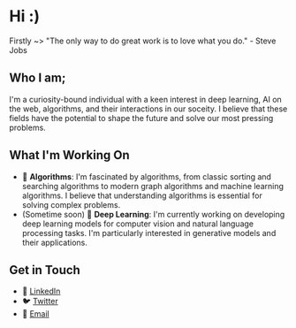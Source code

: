 
# Hi :)

Firstly ~> "The only way to do great work is to love what you do." - Steve Jobs
## Who I am; 
I'm a curiosity-bound individual with a keen interest in deep learning, AI on the web, algorithms, and their interactions in our soceity. I believe that these fields have the potential to shape the future and solve our most pressing problems.

## What I'm Working On

- 🤖 **Algorithms**: I'm fascinated by algorithms, from classic sorting and searching algorithms to modern graph algorithms and machine learning algorithms. I believe that understanding algorithms is essential for solving complex problems.
- (Sometime soon) 🧠 **Deep Learning**: I'm currently working on developing deep learning models for computer vision and natural language processing tasks. I'm particularly interested in generative models and their applications.

## Get in Touch

- 💼 [LinkedIn](https://www.linkedin.com/in/sergius-nyah/)
- 🐦 [Twitter](https://twitter.com/@justusnyah)
- 📧 [Email](mailto:sergiusnyah.com)

